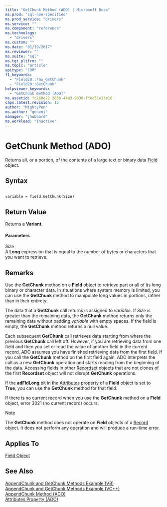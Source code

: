 ```yaml
---
title: "GetChunk Method (ADO) | Microsoft Docs"
ms.prod: "sql-non-specified"
ms.prod_service: "drivers"
ms.service: ""
ms.component: "reference"
ms.technology:
  - "drivers"
ms.custom: ""
ms.date: "01/19/2017"
ms.reviewer: ""
ms.suite: "sql"
ms.tgt_pltfrm: ""
ms.topic: "article"
apitype: "COM"
f1_keywords: 
  - "Field20::raw_GetChunk"
  - "Field20::GetChunk"
helpviewer_keywords: 
  - "GetChunk method [ADO]"
ms.assetid: fc268e22-205b-44a3-9038-ffed51e23e10
caps.latest.revision: 12
author: "MightyPen"
ms.author: "genemi"
manager: "jhubbard"
ms.workload: "Inactive"
---
```

# GetChunk Method (ADO)
Returns all, or a portion, of the contents of a large text or binary data [Field](../../../ado/reference/ado-api/field-object.md) object.  
  
## Syntax  
  
```  
  
variable = field.GetChunk(Size)  
```  
  
## Return Value  
 Returns a **Variant**.  
  
#### Parameters  
 *Size*  
 A **Long** expression that is equal to the number of bytes or characters that you want to retrieve.  
  
## Remarks  
 Use the **GetChunk** method on a **Field** object to retrieve part or all of its long binary or character data. In situations where system memory is limited, you can use the **GetChunk** method to manipulate long values in portions, rather than in their entirety.  
  
 The data that a **GetChunk** call returns is assigned to *variable*. If *Size* is greater than the remaining data, the **GetChunk** method returns only the remaining data without padding *variable* with empty spaces. If the field is empty, the **GetChunk** method returns a null value.  
  
 Each subsequent **GetChunk** call retrieves data starting from where the previous **GetChunk** call left off. However, if you are retrieving data from one field and then you set or read the value of another field in the current record, ADO assumes you have finished retrieving data from the first field. If you call the **GetChunk** method on the first field again, ADO interprets the call as a new **GetChunk** operation and starts reading from the beginning of the data. Accessing fields in other [Recordset](../../../ado/reference/ado-api/recordset-object-ado.md) objects that are not clones of the first **Recordset** object will not disrupt **GetChunk** operations.  
  
 If the **adFldLong** bit in the [Attributes](../../../ado/reference/ado-api/attributes-property-ado.md) property of a **Field** object is set to **True**, you can use the **GetChunk** method for that field.  
  
 If there is no current record when you use the **GetChunk** method on a **Field** object, error 3021 (no current record) occurs.  
  
> [!NOTE]
>  The **GetChunk** method does not operate on **Field** objects of a [Record](../../../ado/reference/ado-api/record-object-ado.md) object. It does not perform any operation and will produce a run-time error.  
  
## Applies To  
 [Field Object](../../../ado/reference/ado-api/field-object.md)  
  
## See Also  
 [AppendChunk and GetChunk Methods Example (VB)](../../../ado/reference/ado-api/appendchunk-and-getchunk-methods-example-vb.md)   
 [AppendChunk and GetChunk Methods Example (VC++)](../../../ado/reference/ado-api/appendchunk-and-getchunk-methods-example-vc.md)   
 [AppendChunk Method (ADO)](../../../ado/reference/ado-api/appendchunk-method-ado.md)   
 [Attributes Property (ADO)](../../../ado/reference/ado-api/attributes-property-ado.md)
